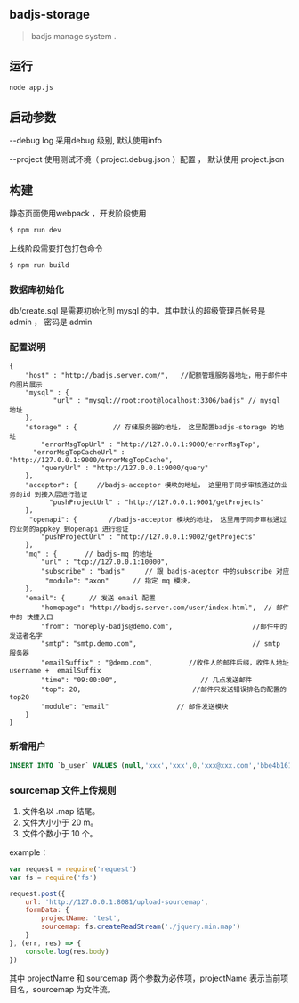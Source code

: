 ## badjs-storage

> badjs manage system .

## 运行

```sh
node app.js
```

## 启动参数

--debug log 采用debug 级别, 默认使用info

--project 使用测试环境（ project.debug.json ）配置 ， 默认使用 project.json

## 构建

静态页面使用webpack ，开发阶段使用

```sh
$ npm run dev
```

上线阶段需要打包打包命令

```sh
$ npm run build
```

### 数据库初始化

db/create.sql 是需要初始化到 mysql 的中。其中默认的超级管理员帐号是 admin ， 密码是 admin

### 配置说明
```
{
    "host" : "http://badjs.server.com/",   //配额管理服务器地址，用于邮件中的图片展示
    "mysql" : {
           "url" : "mysql://root:root@localhost:3306/badjs" // mysql 地址
    },
    "storage" : {         // 存储服务器的地址， 这里配置badjs-storage 的地址
        "errorMsgTopUrl" : "http://127.0.0.1:9000/errorMsgTop",
      "errorMsgTopCacheUrl" : "http://127.0.0.1:9000/errorMsgTopCache",
        "queryUrl" : "http://127.0.0.1:9000/query"
    },
    "acceptor": {     //badjs-acceptor 模块的地址， 这里用于同步审核通过的业务的id 到接入层进行验证
          "pushProjectUrl" : "http://127.0.0.1:9001/getProjects"
    },
     "openapi": {        //badjs-acceptor 模块的地址， 这里用于同步审核通过的业务的appkey 到openapi 进行验证
        "pushProjectUrl" : "http://127.0.0.1:9002/getProjects"
    },
    "mq" : {       // badjs-mq 的地址
        "url" : "tcp://127.0.0.1:10000",
        "subscribe" : "badjs"     // 跟 badjs-aceptor 中的subscribe 对应
         "module": "axon"      // 指定 mq 模块， 
    },
    "email": {      // 发送 email 配置
        "homepage": "http://badjs.server.com/user/index.html",  // 邮件中的 快捷入口
        "from": "noreply-badjs@demo.com",                    //邮件中的发送者名字
        "smtp": "smtp.demo.com",                             // smtp 服务器
        "emailSuffix" : "@demo.com",         //收件人的邮件后缀，收件人地址 username +  emailSuffix
        "time": "09:00:00",                     // 几点发送邮件
        "top": 20,                            //邮件只发送错误排名的配置的top20
        "module": "email"                 // 邮件发送模块
    }
}
```

### 新增用户

```sql
INSERT INTO `b_user` VALUES (null,'xxx','xxx',0,'xxx@xxx.com','bbe4b161b9dab597e82f5fab7c9bed0d');
```

### sourcemap 文件上传规则

1. 文件名以 .map 结尾。
2. 文件大小小于 20 m。
3. 文件个数小于 10 个。

example：

```javascript
var request = require('request')
var fs = require('fs')

request.post({
    url: 'http://127.0.0.1:8081/upload-sourcemap',
    formData: {
    	projectName: 'test', 
        sourcemap: fs.createReadStream('./jquery.min.map')
    }
}, (err, res) => {
    console.log(res.body)
})

```

其中 projectName 和 sourcemap 两个参数为必传项，projectName 表示当前项目名，sourcemap 为文件流。

